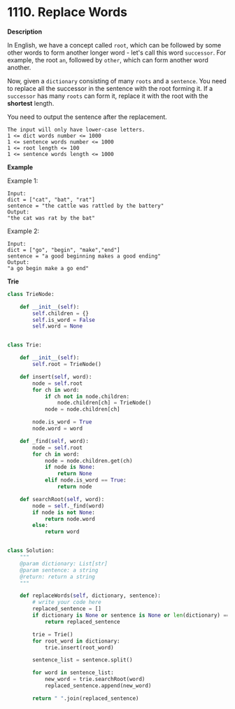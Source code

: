# 1110. Replace Words

**Description**

In English, we have a concept called `root`, which can be followed by some other words to form another longer word - let's call this word `successor`. For example, the root `an`, followed by `other`, which can form another word another.

Now, given a `dictionary` consisting of many `roots` and a `sentence`. You need to replace all the successor in the sentence with the root forming it. If a `successor` has many `roots` can form it, replace it with the root with the **shortest** length.

You need to output the sentence after the replacement.

```
The input will only have lower-case letters.
1 <= dict words number <= 1000
1 <= sentence words number <= 1000
1 <= root length <= 100
1 <= sentence words length <= 1000
```

**Example**

Example 1:

```
Input: 
dict = ["cat", "bat", "rat"]
sentence = "the cattle was rattled by the battery"
Output: 
"the cat was rat by the bat"
```

Example 2:

```
Input: 
dict = ["go", "begin", "make","end"]
sentence = "a good beginning makes a good ending"
Output: 
"a go begin make a go end"
```

**Trie**

```python
class TrieNode:

    def __init__(self):
        self.children = {}
        self.is_word = False
        self.word = None


class Trie:

    def __init__(self):
        self.root = TrieNode()

    def insert(self, word):
        node = self.root
        for ch in word:
            if ch not in node.children:
                node.children[ch] = TrieNode()
            node = node.children[ch]

        node.is_word = True
        node.word = word

    def _find(self, word):
        node = self.root
        for ch in word:
            node = node.children.get(ch)
            if node is None:
                return None
            elif node.is_word == True:
                return node

    def searchRoot(self, word):
        node = self._find(word)
        if node is not None:
            return node.word
        else:
            return word


class Solution:
    """
    @param dictionary: List[str]
    @param sentence: a string
    @return: return a string
    """

    def replaceWords(self, dictionary, sentence):
        # write your code here
        replaced_sentence = []
        if dictionary is None or sentence is None or len(dictionary) == 0 or len(sentence) == 0:
            return replaced_sentence

        trie = Trie()
        for root_word in dictionary:
            trie.insert(root_word)

        sentence_list = sentence.split()

        for word in sentence_list:
            new_word = trie.searchRoot(word)
            replaced_sentence.append(new_word)

        return " ".join(replaced_sentence)
```

